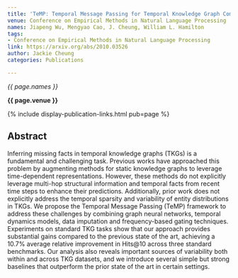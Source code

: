 ```yaml
---
title: 'TeMP: Temporal Message Passing for Temporal Knowledge Graph Completion'
venue: Conference on Empirical Methods in Natural Language Processing
names: Jiapeng Wu, Mengyao Cao, J. Cheung, William L. Hamilton
tags:
- Conference on Empirical Methods in Natural Language Processing
link: https://arxiv.org/abs/2010.03526
author: Jackie Cheung
categories: Publications

---
```


*{{ page.names }}*

**{{ page.venue }}**

{% include display-publication-links.html pub=page %}

## Abstract

Inferring missing facts in temporal knowledge graphs (TKGs) is a fundamental and challenging task. Previous works have approached this problem by augmenting methods for static knowledge graphs to leverage time-dependent representations. However, these methods do not explicitly leverage multi-hop structural information and temporal facts from recent time steps to enhance their predictions. Additionally, prior work does not explicitly address the temporal sparsity and variability of entity distributions in TKGs. We propose the Temporal Message Passing (TeMP) framework to address these challenges by combining graph neural networks, temporal dynamics models, data imputation and frequency-based gating techniques. Experiments on standard TKG tasks show that our approach provides substantial gains compared to the previous state of the art, achieving a 10.7% average relative improvement in Hits@10 across three standard benchmarks. Our analysis also reveals important sources of variability both within and across TKG datasets, and we introduce several simple but strong baselines that outperform the prior state of the art in certain settings.
